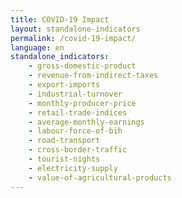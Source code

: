 ```yaml
---
title: COVID-19 Impact
layout: standalone-indicators
permalink: /covid-19-impact/
language: en
standalone_indicators:
    - gross-domestic-product
    - revenue-from-indirect-taxes
    - export-imports
    - industrial-turnover
    - monthly-producer-price
    - retail-trade-indices
    - average-monthly-earnings
    - labour-force-of-bih
    - road-transport
    - cross-border-traffic
    - tourist-nights
    - electricity-supply
    - value-of-agricultural-products
---
```

